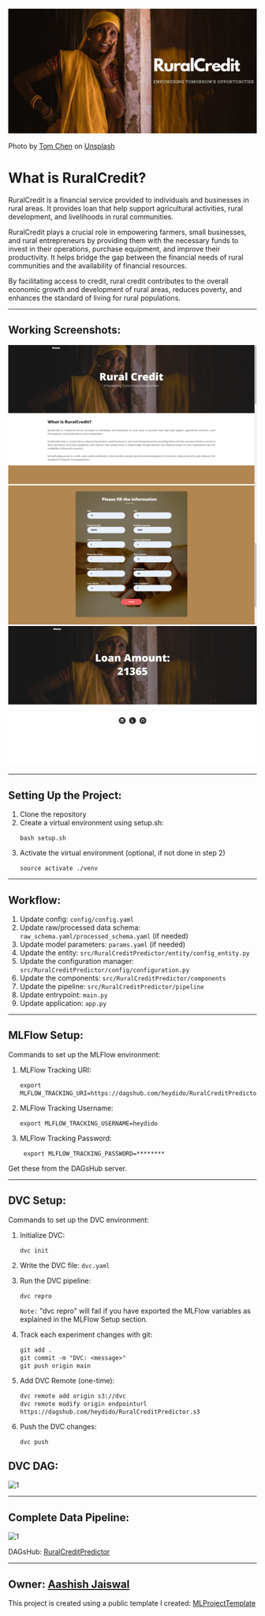 ![RuralCredit](static/assets/img/RuralCredit.jpg)

Photo by <a href="https://unsplash.com/@tomcchen?utm_content=creditCopyText&utm_medium=referral&utm_source=unsplash">Tom Chen</a> on <a href="https://unsplash.com/photos/woman-leaning-on-wall-jO1OyKR7s68?utm_content=creditCopyText&utm_medium=referral&utm_source=unsplash">Unsplash</a>

# What is RuralCredit?
<p>RuralCredit is a financial service provided to individuals and businesses in rural areas. It provides loan that help support agricultural activities, rural development, and livelihoods in rural communities.</p>
<p>RuralCredit plays a crucial role in empowering farmers, small businesses, and rural entrepreneurs by providing them with the necessary funds to invest in their operations, purchase equipment, and improve their productivity. It helps bridge the gap between the financial needs of rural communities and the availability of financial resources.</p>
<p>By facilitating access to credit, rural credit contributes to the overall economic growth and development of rural areas, reduces poverty, and enhances the standard of living for rural populations.</p>

------------------------------------------------------------------------------------------------------------------------

## Working Screenshots:
![1](static/assets/img/1.png)
![2](static/assets/img/2.png)
![3](static/assets/img/3.png)

------------------------------------------------------------------------------------------------------------------------
## Setting Up the Project:
1. Clone the repository
2. Create a virtual environment using setup.sh:
    ```
    bash setup.sh 
    ```
3. Activate the virtual environment (optional, if not done in step 2)
    ```
    source activate ./venv
    ``` 
------------------------------------------------------------------------------------------------------------------------

## Workflow:
1. Update config: `config/config.yaml`
2. Update raw/processed data schema: `raw_schema.yaml/processed_schema.yaml` (if needed)
3. Update model parameters: `params.yaml` (if needed)
4. Update the entity: `src/RuralCreditPredictor/entity/config_entity.py`
5. Update the configuration manager: `src/RuralCreditPredictor/config/configuration.py`
6. Update the components: `src/RuralCreditPredictor/components`
7. Update the pipeline: `src/RuralCreditPredictor/pipeline`
8. Update entrypoint: `main.py`
9. Update application: `app.py`

------------------------------------------------------------------------------------------------------------------------

## MLFlow Setup:
Commands to set up the MLFlow environment:
1. MLFlow Tracking URI:
   ```
   export MLFLOW_TRACKING_URI=https://dagshub.com/heydido/RuralCreditPredictor.mlflow
   ```
2. MLFlow Tracking Username:
   ```
   export MLFLOW_TRACKING_USERNAME=heydido
   ```
3. MLFlow Tracking Password:
   ```
    export MLFLOW_TRACKING_PASSWORD=********
    ```
Get these from the DAGsHub server.

------------------------------------------------------------------------------------------------------------------------

## DVC Setup:
Commands to set up the DVC environment:

1. Initialize DVC:
   ```
   dvc init
   ```
2. Write the DVC file: `dvc.yaml`

3. Run the DVC pipeline:
   ```
   dvc repro
   ```
   `Note:` "dvc repro" will fail if you have exported the MLFlow variables as explained in the MLFlow Setup section. 

4. Track each experiment changes with git:
    ```
    git add .
    git commit -m "DVC: <message>"
    git push origin main
    ```
5. Add DVC Remote (one-time):
    ```
    dvc remote add origin s3://dvc
   dvc remote modify origin endpointurl https://dagshub.com/heydido/RuralCreditPredictor.s3
    ```
6. Push the DVC changes:
    ```
    dvc push
    ```
   
## DVC DAG:
![1](static/assets/img/dvc_dag.png)

------------------------------------------------------------------------------------------------------------------------

## Complete Data Pipeline:
![1](static/assets/img/data_pipeline.png)

DAGsHub: [RuralCreditPredictor](https://dagshub.com/heydido/RuralCreditPredictor)

------------------------------------------------------------------------------------------------------------------------
Owner: [Aashish Jaiswal](https://www.linktr.ee/heydido)
------------------------------------------------------------------------------------------------------------------------

This project is created using a public template I created: [MLProjectTemplate](https://github.com/heydido/MLProjectTemplate)
